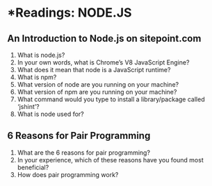 # *Readings: NODE.JS

## An Introduction to Node.js on sitepoint.com

1. What is node.js?
2. In your own words, what is Chrome’s V8 JavaScript Engine?
3. What does it mean that node is a JavaScript runtime?
4. What is npm?
5. What version of node are you running on your machine?
6. What version of npm are you running on your machine?
7. What command would you type to install a library/package called ‘jshint’?
8. What is node used for?

## 6 Reasons for Pair Programming

1. What are the 6 reasons for pair programming?
2. In your experience, which of these reasons have you found most beneficial?
3. How does pair programming work?
